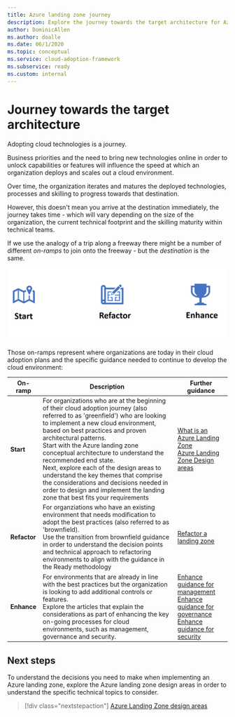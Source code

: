 ```yaml
---
title: Azure landing zone journey
description: Explore the journey towards the target architecture for Azure Landing Zones.
author: DominicAllen
ms.author: doalle
ms.date: 06/1/2020
ms.topic: conceptual
ms.service: cloud-adoption-framework
ms.subservice: ready
ms.custom: internal
---
```


# Journey towards the target architecture

Adopting cloud technologies is a journey.

Business priorities and the need to bring new technologies online in order to unlock capabilities or features will influence the speed at which an organization deploys and scales out a cloud environment.

Over time, the organization iterates and matures the deployed technologies, processes and skilling to progress towards that destination.

However, this doesn't mean you arrive at the destination immediately, the journey takes time - which will vary depending on the size of the organization, the current technical footprint and the skilling maturity within technical teams.

If we use the analogy of a trip along a freeway there might be a number of different *on-ramps* to join onto the freeway - but the *destination* is the same.

![Azure Landing Zone journey on-ramps](../../_images/ready/alz-journey.png)

Those on-ramps represent where organizations are today in their cloud adoption plans and the specific guidance needed to continue to develop the cloud environment:

| On-ramp | Description | Further guidance |
|---------|---------|---------|
|**Start** |For organizations who are at the beginning of their cloud adoption journey (also referred to as 'greenfield') who are looking to implement a new cloud environment, based on best practices and proven architectural patterns. <br> Start with the Azure landing zone conceptual architecture to understand the recommended end state. <br> Next, explore each of the design areas to understand the key themes that comprise the considerations and decisions needed in order to design and implement the landing zone that best fits your requirements   | [What is an Azure Landing Zone](./index.md) <br> [Azure Landing Zone Design areas](./design-areas.md) |
|**Refactor** | For organziations who have an existing environment that needs modification to adopt the best practices (also referred to as 'brownfield). <br> Use the transition from brownfield guidance in order to understand the decision points and technical approach to refactoring environments to align with the guidance in the Ready methodology|[Refactor a landing zone](./refactor.md) |
|**Enhance** | For environments that are already in line with the best practices but the organization is looking to add additional controls or features. <br> Explore the articles that explain the considerations as part of enhancing the key on-going processes for cloud environments, such as management, governance and security.| [Enhance guidance for management](../considerations/landing-zone-operations.md) <br> [Enhance guidance for governance](../considerations/landing-zone-governance.md) <br> [Enhance guidance for security](../considerations/landing-zone-security.md) |

## Next steps

To understand the decisions you need to make when implementing an Azure landing zone, explore the Azure landing zone design areas in order to understand the specific technical topics to consider.

> [!div class="nextstepaction"]
> [Azure Landing Zone design areas](./design-areas.md)